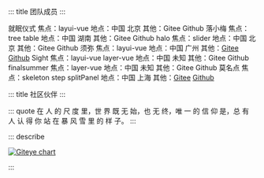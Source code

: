 ::: title 团队成员
:::

<lay-card>
    <lay-row>
        <lay-col md="2">
            <lay-avatar src="https://portrait.gitee.com/uploads/avatars/user/1611/4835367_Jmysy_1578975358.png"></lay-avatar>
        </lay-col>
        <lay-col md="3">
            就眠仪式
        </lay-col>
        <lay-col md="8">
            焦点：layui-vue
        </lay-col>
        <lay-col md="4">
            地点：中国 北京
        </lay-col>
        <lay-col md="6">
            其他：Gitee Github
        </lay-col>
    </lay-row>
</lay-card>
<lay-card>
    <lay-row>
        <lay-col md="2">
            <lay-avatar src="https://portrait.gitee.com/uploads/avatars/user/1755/5267877_jobin_jia_1608578025.png"></lay-avatar>
        </lay-col>
        <lay-col md="3">
            落小梅
        </lay-col>
        <lay-col md="8">
            焦点：tree table
        </lay-col>
        <lay-col md="4">
            地点：中国 湖南
        </lay-col>
        <lay-col md="6">
            其他：Gitee Github
        </lay-col>
    </lay-row>
</lay-card>

<lay-card>
    <lay-row>
        <lay-col md="2">
            <lay-avatar src="https://portrait.gitee.com/uploads/avatars/user/702/2106738_wanglin300_1639442830.png"></lay-avatar>
        </lay-col>
        <lay-col md="3">
            halo
        </lay-col>
        <lay-col md="8">
            焦点：slider
        </lay-col>
        <lay-col md="4">
            地点：中国 北京
        </lay-col>
        <lay-col md="6">
            其他：Gitee Github
        </lay-col>
    </lay-row>
</lay-card>

<lay-card>
    <lay-row>
        <lay-col md="2">
            <lay-avatar src="https://portrait.gitee.com/uploads/avatars/user/1871/5614379_xumisky_1607057214.png"></lay-avatar>
        </lay-col>
        <lay-col md="3">
            须弥
        </lay-col>
        <lay-col md="8">
            焦点：layui-vue
        </lay-col>
        <lay-col md="4">
            地点：中国 广州
        </lay-col>
        <lay-col md="6">
            其他：<a href="https://gitee.com/xumisky">Gitee</a> <a href="https://github.com/xumiSky">Github</a>
        </lay-col>
    </lay-row>
</lay-card>

<lay-card>
    <lay-row>
        <lay-col md="2">
            <lay-avatar src="https://portrait.gitee.com/uploads/avatars/user/2469/7407590_wcg666_1640528494.png"></lay-avatar>
        </lay-col>
        <lay-col md="3">
            Sight
        </lay-col>
        <lay-col md="8">
            焦点：layui-vue layer-vue
        </lay-col>
        <lay-col md="4">
            地点：中国 未知
        </lay-col>
        <lay-col md="6">
            其他：Gitee Github
        </lay-col>
    </lay-row>
</lay-card>

<lay-card>
    <lay-row>
        <lay-col md="2">
            <lay-avatar src="https://portrait.gitee.com/uploads/avatars/user/2596/7789823_finalsummer_1613993823.png"></lay-avatar>
        </lay-col>
        <lay-col md="3">
            finalsummer
        </lay-col>
        <lay-col md="8">
            焦点：layer-vue
        </lay-col>
        <lay-col md="4">
            地点：中国 未知
        </lay-col>
        <lay-col md="6">
            其他：Gitee Github
        </lay-col>
    </lay-row>
</lay-card>

<lay-card>
    <lay-row>
        <lay-col md="2">
            <lay-avatar src="http://mms0.baidu.com/it/u=1690972933,1482111264&fm=253&app=138&f=JPEG&fmt=auto&q=75?w=500&h=500"></lay-avatar>
        </lay-col>
        <lay-col md="3">
            莫名点
        </lay-col>
        <lay-col md="8">
            焦点：skeleton step splitPanel
        </lay-col>
        <lay-col md="4">
            地点：中国 上海
        </lay-col>
        <lay-col md="6">
            其他：<a href="https://gitee.com/dingyongya">Gitee</a> <a href="https://github.com/dyywork">Github</a>
        </lay-col>
    </lay-row>
</lay-card>

<br>

::: title 社区伙伴
:::

::: quote
在 人 的 尺 度 里，世 界 既 无 始，也 无 终，唯 一 的 信 仰 是，总 有 人 认 得 你 站 在 暴 风 雪 里 的 样 子。
:::

::: describe 

[![Giteye chart](https://chart.giteye.net/gitee/layui-vue/layui-vue/DBC9Z6HQ.png)](https://giteye.net/chart/DBC9Z6HQ)

:::
